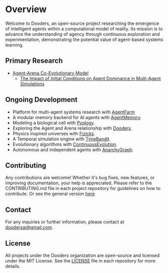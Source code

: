 # Overview

Welcome to Dooders, an open-source project researching the emergence of intelligent agents within a computational model of reality. Its mission is to advance the understanding of agency through continuous exploration and experimentation, demonstrating the potential value of agent-based systems learning.

## Primary Research
* [Agent-Arena Co-Evolutionary Model](https://rememberization.substack.com/p/out-with-training-in-with-emergence)
  * [The Impact of Initial Conditions on Agent Dominance in Multi-Agent Simulations](https://github.com/Dooders/AgentFarm/blob/main/docs/experiments/one_of_a_kind/Findings.md)

## Ongoing Development
- Platform for multi-agent systems research with [AgentFarm](https://github.com/Dooders/AgentFarm)
- A modular memory backend for AI agents with [AgentMemory](https://github.com/Dooders/AgentMemory).
- Modeling a biological cell with [Pyology](https://github.com/Dooders/Pyology).
- Exploring the Agent and Arena relationship with [Dooders](https://github.com/Dooders/Dooders).
- Physics inspired universes with [Fizicks](https://github.com/Dooders/Fizicks).
- A Temporal simulation engine with [TimeBandit](https://github.com/Dooders/TimeBandit).
- Evolutionary algorithms with [ContinuousEvolution](https://github.com/Dooders/ContinuousEvolution).
- Autonomous and independent agents with [AnarchyGraph](https://github.com/Dooders/AnarchyGraph).

## Contributing

Any contributions are welcome! Whether it's bug fixes, new features, or improving documentation, your help is appreciated. Please refer to the CONTRIBUTING.md file in each project repository for guidelines on how to contribute. Or see the general version [here](https://github.com/Dooders/.github/blob/main/CONTRIBUTING.md)

## Contact

For any inquiries or further information, please contact at doodersai@gmail.com.

## License

All projects under the Dooders organization are open-source and licensed under the MIT License. See the [LICENSE](https://github.com/Dooders/.github/blob/main/LICENSE) file in each repository for more details.



